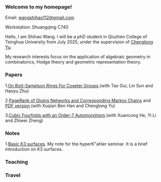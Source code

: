 ### Welcome to my homepage!

Email: wangshihao112@gmail.com

Workstation: Shuangqing C740

Hello, I am Shihao Wang. I will be a phD student in Qiuzhen College of Tsinghua University from July 2025, under the supervision of [Chenglong Yu](https://chenglongyu.github.io/). 

My research interests focus on the application of algebraic geometry in combinatorics, Hodge theory and geometric representation theory.

### Papers

1.[On Bott-Samelson Rings For Coxeter Groups](http://arxiv.org/abs/2408.10155).(with Tao Gui, Lin Sun and Haoyu Zhu)

2.[PageRank of Gluing Networks and Corresponding Markov Chains](https://www.mdpi.com/2227-7390/13/13/2080) and [PDF version](https://www.mdpi.com/2227-7390/13/13/2080/pdf).(with Xuqian Ben Han and Chenglong Yu)

3.[Cubic Fourfolds with an Order-7 Automorphism](https://arxiv.org/abs/2509.26359).(with Xuancong He, Yi Li and Zhiwei Zheng)

### Notes

1.[Basic K3 surfaces](notes/2025Fall/hyperKahler_seminar_basic_K3_surface.pdf). My note for the hyperK\"ahler seminar. It is a brief introduction on K3 surfaces.

### Teaching

### Travel
   
